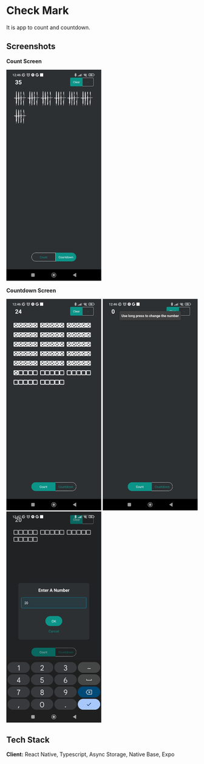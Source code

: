 # Check Mark

It is app to count and countdown.

## Screenshots
**Count Screen**

<img src="https://github.com/doga-ozsoyler/check-mark/blob/master/Images/count-screen.jpg" width="250" title="Count Screen">

**Countdown Screen**

<img src="https://github.com/doga-ozsoyler/check-mark/blob/master/Images/countdown-screen.jpg" width="250" title="Countdown Screen"> <img src="https://github.com/doga-ozsoyler/check-mark/blob/master/Images/countdown-screen-with-toggle.jpg" width="250" title="Countdown Screen With Toggle"> <img src="https://github.com/doga-ozsoyler/check-mark/blob/master/Images/countdown-screen-with-modal.jpg" width="250" title="Countdown Screen With Modal">

## Tech Stack

**Client:** React Native, Typescript, Async Storage, Native Base, Expo
